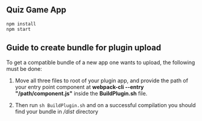 ## Quiz Game App
```
npm install
npm start 
```

## Guide to create bundle for plugin upload
To get a compatible bundle of a new app one wants to upload, the following must be done:
1. Move all three files to root of your plugin app, and provide the path of your entry point component at **webpack-cli --entry "/path/component.js"** inside the **BuildPlugin.sh** file.

2. Then run `sh BuildPlugin.sh` and on a successful compilation you should find your bundle in */dist* directory